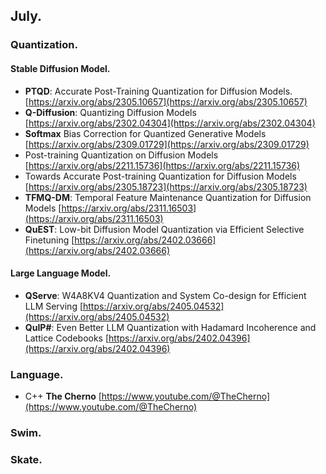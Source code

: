 ## July.

### Quantization. ###

#### Stable Diffusion Model. ####
- **PTQD**: Accurate Post-Training Quantization for Diffusion Models. [https://arxiv.org/abs/2305.10657](https://arxiv.org/abs/2305.10657)
- **Q-Diffusion**: Quantizing Diffusion Models [https://arxiv.org/abs/2302.04304](https://arxiv.org/abs/2302.04304)
- **Softmax** Bias Correction for Quantized Generative Models [https://arxiv.org/abs/2309.01729](https://arxiv.org/abs/2309.01729)
- Post-training Quantization on Diffusion Models [https://arxiv.org/abs/2211.15736](https://arxiv.org/abs/2211.15736)
- Towards Accurate Post-training Quantization for Diffusion Models [https://arxiv.org/abs/2305.18723](https://arxiv.org/abs/2305.18723)
- **TFMQ-DM**: Temporal Feature Maintenance Quantization for Diffusion Models [https://arxiv.org/abs/2311.16503](https://arxiv.org/abs/2311.16503)
- **QuEST**: Low-bit Diffusion Model Quantization via Efficient Selective Finetuning [https://arxiv.org/abs/2402.03666](https://arxiv.org/abs/2402.03666)

#### Large Language Model. ####
- **QServe**: W4A8KV4 Quantization and System Co-design for Efficient LLM Serving [https://arxiv.org/abs/2405.04532](https://arxiv.org/abs/2405.04532)
- **QuIP#**: Even Better LLM Quantization with Hadamard Incoherence and Lattice Codebooks [https://arxiv.org/abs/2402.04396](https://arxiv.org/abs/2402.04396)

### Language. ###
- C++ **The Cherno** [https://www.youtube.com/@TheCherno](https://www.youtube.com/@TheCherno)

### Swim. ###

### Skate. ###
